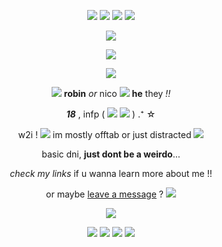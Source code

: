 <p align="center">
<img src="https://images-wixmp-ed30a86b8c4ca887773594c2.wixmp.com/f/b767fb9f-dc48-4dc9-b168-e99eb8a339d5/d5bhdy1-0f5205bf-3aa0-42c9-8c49-ac63fd4a38cf.gif?token=eyJ0eXAiOiJKV1QiLCJhbGciOiJIUzI1NiJ9.eyJzdWIiOiJ1cm46YXBwOjdlMGQxODg5ODIyNjQzNzNhNWYwZDQxNWVhMGQyNmUwIiwiaXNzIjoidXJuOmFwcDo3ZTBkMTg4OTgyMjY0MzczYTVmMGQ0MTVlYTBkMjZlMCIsIm9iaiI6W1t7InBhdGgiOiJcL2ZcL2I3NjdmYjlmLWRjNDgtNGRjOS1iMTY4LWU5OWViOGEzMzlkNVwvZDViaGR5MS0wZjUyMDViZi0zYWEwLTQyYzktOGM0OS1hYzYzZmQ0YTM4Y2YuZ2lmIn1dXSwiYXVkIjpbInVybjpzZXJ2aWNlOmZpbGUuZG93bmxvYWQiXX0.36UNYlGgZrC9N1sgEZA3HwTbOiF3twBlvKd4MN5uGAk" /> <img src="https://images-wixmp-ed30a86b8c4ca887773594c2.wixmp.com/f/418073a9-dc51-452b-9bbe-d077a34aef7e/d516j64-42109e4d-1d44-4b34-aca5-a2adccff171b.gif?token=eyJ0eXAiOiJKV1QiLCJhbGciOiJIUzI1NiJ9.eyJzdWIiOiJ1cm46YXBwOjdlMGQxODg5ODIyNjQzNzNhNWYwZDQxNWVhMGQyNmUwIiwiaXNzIjoidXJuOmFwcDo3ZTBkMTg4OTgyMjY0MzczYTVmMGQ0MTVlYTBkMjZlMCIsIm9iaiI6W1t7InBhdGgiOiJcL2ZcLzQxODA3M2E5LWRjNTEtNDUyYi05YmJlLWQwNzdhMzRhZWY3ZVwvZDUxNmo2NC00MjEwOWU0ZC0xZDQ0LTRiMzQtYWNhNS1hMmFkY2NmZjE3MWIuZ2lmIn1dXSwiYXVkIjpbInVybjpzZXJ2aWNlOmZpbGUuZG93bmxvYWQiXX0.PurwEs1dEBjIGxxC_9OyPFgirolJSeOMkDFNj-lvvRM" /> <img src="https://images-wixmp-ed30a86b8c4ca887773594c2.wixmp.com/f/bc20df7c-8ea1-4e8d-98f1-1832f4748af5/d8twzw1-233b9a43-4c41-46cd-8bf1-126579d17427.png/v1/fill/w_99,h_56/charmmy_kitty_stamp_by_kittyjewelpet78_d8twzw1-fullview.png?token=eyJ0eXAiOiJKV1QiLCJhbGciOiJIUzI1NiJ9.eyJzdWIiOiJ1cm46YXBwOjdlMGQxODg5ODIyNjQzNzNhNWYwZDQxNWVhMGQyNmUwIiwiaXNzIjoidXJuOmFwcDo3ZTBkMTg4OTgyMjY0MzczYTVmMGQ0MTVlYTBkMjZlMCIsIm9iaiI6W1t7ImhlaWdodCI6Ijw9NTYiLCJwYXRoIjoiXC9mXC9iYzIwZGY3Yy04ZWExLTRlOGQtOThmMS0xODMyZjQ3NDhhZjVcL2Q4dHd6dzEtMjMzYjlhNDMtNGM0MS00NmNkLThiZjEtMTI2NTc5ZDE3NDI3LnBuZyIsIndpZHRoIjoiPD05OSJ9XV0sImF1ZCI6WyJ1cm46c2VydmljZTppbWFnZS5vcGVyYXRpb25zIl19.JUQ0zMoUJVL1V_B9hTFsW2uLjMOujrXD5JbavppozUM" /> <img src="https://images-wixmp-ed30a86b8c4ca887773594c2.wixmp.com/f/99663bf6-7a1f-4ebf-b58f-6f5cefa3e41e/d226xf6-e456c19e-3720-4690-bcd5-eae12b6ab565.png/v1/fill/w_99,h_56/sugar_bunnies_by_bubblymilktea_d226xf6-fullview.png?token=eyJ0eXAiOiJKV1QiLCJhbGciOiJIUzI1NiJ9.eyJzdWIiOiJ1cm46YXBwOjdlMGQxODg5ODIyNjQzNzNhNWYwZDQxNWVhMGQyNmUwIiwiaXNzIjoidXJuOmFwcDo3ZTBkMTg4OTgyMjY0MzczYTVmMGQ0MTVlYTBkMjZlMCIsIm9iaiI6W1t7ImhlaWdodCI6Ijw9NTYiLCJwYXRoIjoiXC9mXC85OTY2M2JmNi03YTFmLTRlYmYtYjU4Zi02ZjVjZWZhM2U0MWVcL2QyMjZ4ZjYtZTQ1NmMxOWUtMzcyMC00NjkwLWJjZDUtZWFlMTJiNmFiNTY1LnBuZyIsIndpZHRoIjoiPD05OSJ9XV0sImF1ZCI6WyJ1cm46c2VydmljZTppbWFnZS5vcGVyYXRpb25zIl19.eRRwphljetISOvGWz8OyIIUjJSuWdVkZKtQ81Al38kk" /> 
</p>

<p align="center">
  <img src="https://files.catbox.moe/sj65cr.gif">
</p>

<p align="center">
  <img src="https://files.catbox.moe/9j0y5q.png">

<p align="center">
  <img src="https://i.imgur.com/x381P7A.gif">
</p>

<p align="center"> <img src="https://i.postimg.cc/MG73gVxg/e6fe5665.gif"/> <strong>robin</strong> <em>or</em> nico  <img src="https://i.postimg.cc/8zB6KkLc/ddkxz60-7c684f9e-ba41-4100-8223-68b04f5f7e71.gif" /> <b>he</b> they <em>!!</em> </p>
<p align="center"> <em><b>18</b></em> , infp ( <img src="https://files.catbox.moe/2nc0vi.png" /> <img src="https://files.catbox.moe/5g791n.png" /> ) .⁺ ☆ </p>
<p align="center"> w2i ! <img src="https://maguro.carrd.co/assets/images/gallery22/445ee766.gif?v=10a293e5"> im mostly offtab or just distracted ‎<img src="https://maguro.carrd.co/assets/images/gallery01/de504a89.gif?v=10a293e5"> </p>
<p align="center">  basic dni, <b>just dont be a weirdo</b>... </p>
<p align="center"> <em>check my links</em> if u wanna learn more about me !! </p>
<p align="center"> or maybe <a href="https://retrospring.net/@sugarchaos">leave a message</a> ? <img src="https://i.postimg.cc/3wx2TXG5/ei2bet.gif"> </p>
 
<p align="center">
  <img src="https://files.catbox.moe/jcf9bp.png">
</p>

<p align="center">
<img src="https://i.postimg.cc/DzskgnCp/78105a0a-original.png"/> <img src="https://i.postimg.cc/R04QhJWm/d8u1gdz-f96c7f51-5890-4623-a599-bca85bc38fd0.png"/> <img src="https://files.catbox.moe/0pbhlq.png"/> <img src="https://64.media.tumblr.com/185a6bef9820040c4bf5ad441c7c8ff1/c3f0591e75d04da1-fb/s100x200/f2956ba3d54bc2016b7ab5bd3a3ff543b6bcd0ee.gifv"/>
</p>

  
